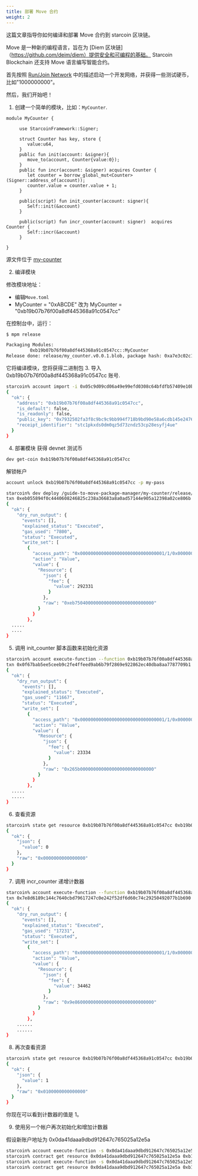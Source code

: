 ```yaml
---
title: 部署 Move 合约
weight: 2
---
```


这篇文章指导你如何编译和部署 Move 合约到 starcoin 区块链。

<!--more-->


Move 是一种新的编程语言，旨在为 [Diem 区块链]（https://github.com/deim/diem）提供安全和可编程的基础。
Starcoin Blockchain 还支持 Move 语言编写智能合约。


首先按照 [Run/Join Network](../setup/runnetwork) 中的描述启动一个开发网络，并获得一些测试硬币，比如"1000000000"。

然后，我们开始吧！

1. 创建一个简单的模块，比如：`MyCounter`.

```move
module MyCounter {

     use StarcoinFramework::Signer;

     struct Counter has key, store {
        value:u64,
     }
     public fun init(account: &signer){
        move_to(account, Counter{value:0});
     }
     public fun incr(account: &signer) acquires Counter {
        let counter = borrow_global_mut<Counter>(Signer::address_of(account));
        counter.value = counter.value + 1;
     }

     public(script) fun init_counter(account: signer){
        Self::init(&account)
     }

     public(script) fun incr_counter(account: signer)  acquires Counter {
        Self::incr(&account)
     }

}
```

源文件位于 [my-counter](https://github.com/starcoinorg/guide-to-move-package-manager/tree/main/my-counter)

2. 编译模块

修改模块地址：
- 编辑`Move.toml`
- MyCounter = "0xABCDE" 改为 MyCounter = "0xb19b07b76f00a8df445368a91c0547cc"

在控制台中，运行：

```bash
$ mpm release

Packaging Modules:
         0xb19b07b76f00a8df445368a91c0547cc::MyCounter
Release done: release/my_counter.v0.0.1.blob, package hash: 0xa7e3c02c102c85708c6fa8c9f84064d09cf530b9581278aa92568d67131c3b6d
```

它将编译模块，您将获得二进制包
3. 导入  0xb19b07b76f00a8df445368a91c0547cc 账号.

```bash
starcoin% account import -i 0x05c9d09cd06a49e99efd0308c64bfdfb57409e10bc9e2a57cb4330cd946b4e83 -p my-pass 
{
  "ok": {
    "address": "0xb19b07b76f00a8df445368a91c0547cc",
    "is_default": false,
    "is_readonly": false,
    "public_key": "0x7932502fa3f8c9bc9c9bb994f718b9bd90e58a6cdb145e24769560d3c96254d2",
    "receipt_identifier": "stc1pkxds0dm0qz5d73zndz53cp28esyfj4ue"
  }
}
```

4. 部署模块 
获得 devnet 测试币
```bash
dev get-coin 0xb19b07b76f00a8df445368a91c0547cc
```
解锁帐户
```bash
account unlock 0xb19b07b76f00a8df445368a91c0547cc -p my-pass
```
```bash
starcoin% dev deploy /guide-to-move-package-manager/my-counter/release/my_counter.v0.0.1.blob -s 0xb19b07b76f00a8df445368a91c0547cc -b
txn 0xeb055894f0c4440608246825c238a36683a8a0ad57144e905a12398a02ce806b submitted.
{
  "ok": {
    "dry_run_output": {
      "events": [],
      "explained_status": "Executed",
      "gas_used": "7800",
      "status": "Executed",
      "write_set": [
        {
          "access_path": "0x00000000000000000000000000000001/1/0x00000000000000000000000000000001::TransactionFee::TransactionFee<0x00000000000000000000000000000001::STC::STC>",
          "action": "Value",
          "value": {
            "Resource": {
              "json": {
                "fee": {
                  "value": 292331
                }
              },
              "raw": "0xeb750400000000000000000000000000"
            }
          }
        },
  .....
  ....
}
```

5. 调用 init_counter 脚本函数来初始化资源

```bash
starcoin% account execute-function --function 0xb19b07b76f00a8df445368a91c0547cc::MyCounter::init_counter -s 0xb19b07b76f00a8df445368a91c0547cc -b
txn 0x0f67bab5ee5ceeb9c2fe4ffeed9ab6b79f2869e922862ec40dba8aa7787709b1 submitted.
{
  "ok": {
    "dry_run_output": {
      "events": [],
      "explained_status": "Executed",
      "gas_used": "11667",
      "status": "Executed",
      "write_set": [
        {
          "access_path": "0x00000000000000000000000000000001/1/0x00000000000000000000000000000001::TransactionFee::TransactionFee<0x00000000000000000000000000000001::STC::STC>",
          "action": "Value",
          "value": {
            "Resource": {
              "json": {
                "fee": {
                  "value": 23334
                }
              },
              "raw": "0x265b0000000000000000000000000000"
            }
          }
        },
  .....
  .....
}

```

6. 查看资源

```bash
starcoin% state get resource 0xb19b07b76f00a8df445368a91c0547cc 0xb19b07b76f00a8df445368a91c0547cc::MyCounter::Counter
{
  "ok": {
    "json": {
      "value": 0
    },
    "raw": "0x0000000000000000"
  }
}
```

7. 调用 incr_counter 递增计数器

```bash
starcoin% account execute-function --function 0xb19b07b76f00a8df445368a91c0547cc::MyCounter::incr_counter -s 0xb19b07b76f00a8df445368a91c0547cc -b
txn 0x7e8d6189c144c7640cbd79617247c0e242f52df6d60c74c29250492077b1b690 submitted.
{
  "ok": {
    "dry_run_output": {
      "events": [],
      "explained_status": "Executed",
      "gas_used": "17231",
      "status": "Executed",
      "write_set": [
        {
          "access_path": "0x00000000000000000000000000000001/1/0x00000000000000000000000000000001::TransactionFee::TransactionFee<0x00000000000000000000000000000001::STC::STC>",
          "action": "Value",
          "value": {
            "Resource": {
              "json": {
                "fee": {
                  "value": 34462
                }
              },
              "raw": "0x9e860000000000000000000000000000"
            }
          }
        },
    ......
    ......
}
```

8. 再次查看资源

```bash
starcoin% state get resource 0xb19b07b76f00a8df445368a91c0547cc 0xb19b07b76f00a8df445368a91c0547cc::MyCounter::Counter
{
  "ok": {
    "json": {
      "value": 1
    },
    "raw": "0x0100000000000000"
  }
}
```

你现在可以看到计数器的值是 1。

9. 使用另一个帐户再次初始化和增加计数器

假设新账户地址为 0x0da41daaa9dbd912647c765025a12e5a

```bash
starcoin% account execute-function -s 0x0da41daaa9dbd912647c765025a12e5a  --function 0xb19b07b76f00a8df445368a91c0547cc::MyCounter::init_counter -b
starcoin% contract get resource 0x0da41daaa9dbd912647c765025a12e5a 0xb19b07b76f00a8df445368a91c0547cc::MyCounter::Counter
starcoin% account execute-function -s 0x0da41daaa9dbd912647c765025a12e5a  --function 0xb19b07b76f00a8df445368a91c0547cc::MyCounter::incr_counter -b
starcoin% contract get resource 0x0da41daaa9dbd912647c765025a12e5a 0xb19b07b76f00a8df445368a91c0547cc::MyCounter::Counter
```